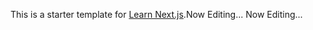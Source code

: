 This is a starter template for [Learn Next.js](https://nextjs.org/learn).Now Editing...
Now Editing...

